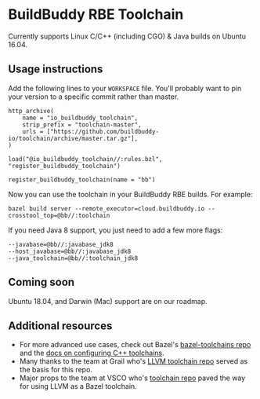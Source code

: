 # BuildBuddy RBE Toolchain

Currently supports Linux C/C++ (including CGO) & Java builds on Ubuntu 16.04.

## Usage instructions

Add the following lines to your `WORKSPACE` file. You'll probably want to pin your version to a specific commit rather than master.
```
http_archive(
    name = "io_buildbuddy_toolchain",
    strip_prefix = "toolchain-master",
    urls = ["https://github.com/buildbuddy-io/toolchain/archive/master.tar.gz"],
)

load("@io_buildbuddy_toolchain//:rules.bzl", "register_buildbuddy_toolchain")

register_buildbuddy_toolchain(name = "bb")
```

Now you can use the toolchain in your BuildBuddy RBE builds. For example:
```
bazel build server --remote_executor=cloud.buildbuddy.io --crosstool_top=@bb//:toolchain
```

If you need Java 8 support, you just need to add a few more flags:
```
--javabase=@bb//:javabase_jdk8
--host_javabase=@bb//:javabase_jdk8
--java_toolchain=@bb//:toolchain_jdk8
```

## Coming soon

Ubuntu 18.04, and Darwin (Mac) support are on our roadmap.

## Additional resources

- For more advanced use cases, check out Bazel's [bazel-toolchains repo](https://github.com/bazelbuild/bazel-toolchains) and the [docs on configuring C++ toolchains](https://docs.bazel.build/versions/master/tutorial/cc-toolchain-config.html).
- Many thanks to the team at Grail who's [LLVM toolchain repo](https://github.com/grailbio/bazel-toolchain) served as the basis for this repo.
- Major props to the team at VSCO who's [toolchain repo](https://github.com/vsco/bazel-toolchains) paved the way for using LLVM as a Bazel toolchain.

